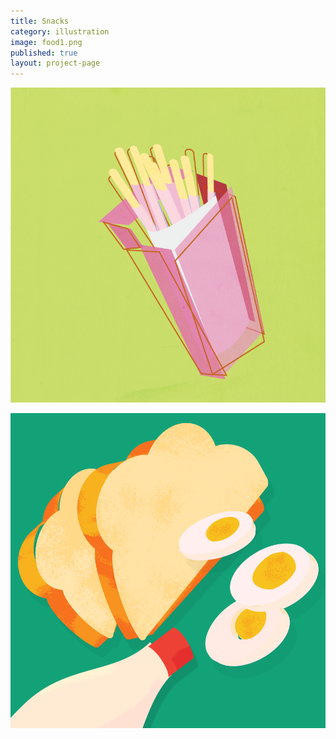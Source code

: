 ```yaml
---
title: Snacks
category: illustration
image: food1.png
published: true
layout: project-page
---
```

![Snacks](/images/illustration/food2.png)

![Snacks](/images/illustration/food3.png)
